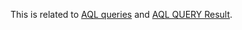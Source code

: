 This is related to [AQL queries](https://specifications.openehr.org/releases/QUERY/latest/AQL.html) and [AQL QUERY Result](https://specifications.openehr.org/releases/SM/latest/openehr_platform.html#_result_set_class).

<SchemaDefinition schemaRef="#/components/schemas/ResultSet" />

